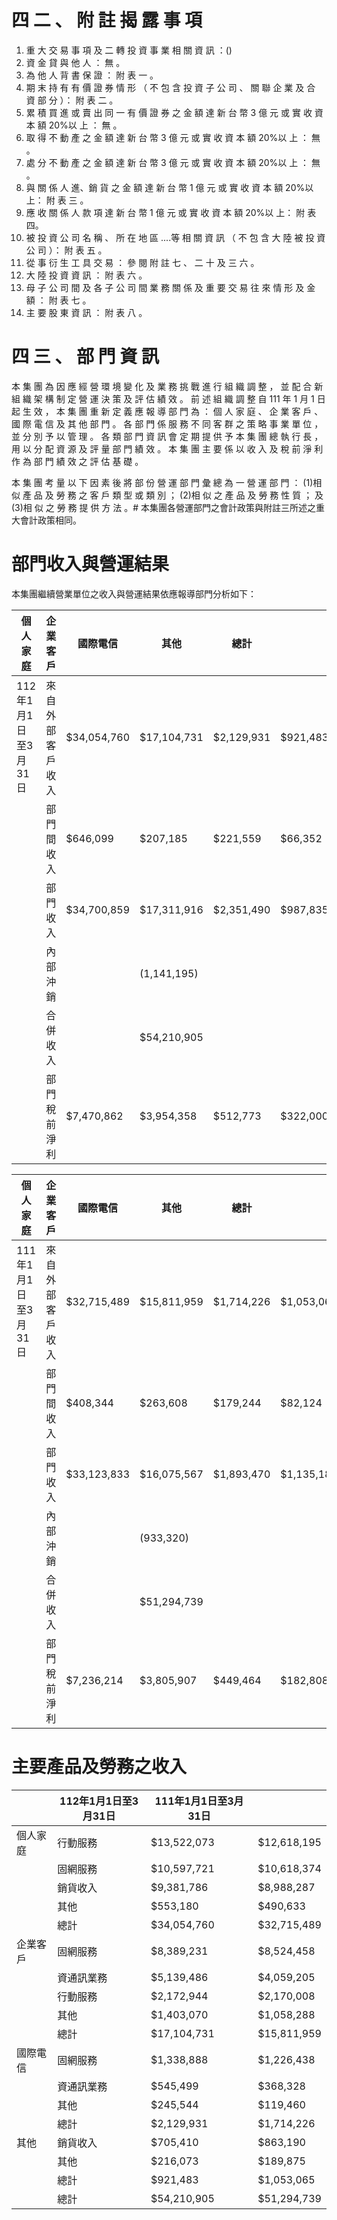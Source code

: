 # 四 二 、 附 註 揭 露 事 項

1. 重 大 交 易 事 項 及 二 轉 投 資 事 業 相 關 資 訊 ：()
1. 資 金 貸 與 他 人 ： 無 。
2. 為 他 人 背 書 保 證 ： 附 表 一 。
3. 期 末 持 有 有 價 證 券 情 形 （ 不 包 含 投 資 子 公 司 、 關 聯 企 業 及 合 資 部 分 ）： 附 表 二 。
4. 累 積 買 進 或 賣 出 同 一 有 價 證 券 之 金 額 達 新 台 幣 3 億 元 或 實 收 資 本 額 20%以 上 ： 無 。
5. 取 得 不 動 產 之 金 額 達 新 台 幣 3 億 元 或 實 收 資 本 額 20%以 上 ： 無 。
6. 處 分 不 動 產 之 金 額 達 新 台 幣 3 億 元 或 實 收 資 本 額 20%以 上 ： 無 。
7. 與 關 係 人 進、銷 貨 之 金 額 達 新 台 幣 1 億 元 或 實 收 資 本 額 20%以 上： 附 表 三 。
8. 應 收 關 係 人 款 項 達 新 台 幣 1 億 元 或 實 收 資 本 額 20%以 上： 附 表 四。
9. 被 投 資 公 司 名 稱 、 所 在 地 區 ....等 相 關 資 訊 （ 不 包 含 大 陸 被 投 資 公 司 ）： 附 表 五 。
10. 從 事 衍 生 工 具 交 易 ： 參 閱 附 註 七 、 二 十 及 三 六 。
2. 大 陸 投 資 資 訊 ： 附 表 六 。
3. 母 子 公 司 間 及 各 子 公 司 間 業 務 關 係 及 重 要 交 易 往 來 情 形 及 金 額 ： 附 表 七 。
4. 主 要 股 東 資 訊 ： 附 表 八 。

# 四 三 、 部 門 資 訊

本 集 團 為 因 應 經 營 環 境 變 化 及 業 務 挑 戰 進 行 組 織 調 整 ， 並 配 合 新 組 織 架 構 制 定 營 運 決 策 及 評 估 績 效 。 前 述 組 織 調 整 自 111 年 1 月 1 日 起 生 效 ， 本 集 團 重 新 定 義 應 報 導 部 門 為 ： 個 人 家 庭 、 企 業 客 戶 、 國 際 電 信 及 其 他 部 門 。 各 部 門 係 服 務 不 同 客 群 之 策 略 事 業 單 位 ， 並 分 別 予 以 管 理 。 各 類 部 門 資 訊 會 定 期 提 供 予 本 集 團 總 執 行 長 ， 用 以 分 配 資 源 及 評 量 部 門 績 效 。 本 集 團 主 要 係 以 收 入 及 稅 前 淨 利 作 為 部 門 績 效 之 評 估 基 礎 。

本 集 團 考 量 以 下 因 素 後 將 部 份 營 運 部 門 彙 總 為 一 營 運 部 門 ： (1)相 似 產 品 及 勞 務 之 客 戶 類 型 或 類 別 ； (2)相 似 之 產 品 及 勞 務 性 質 ； 及 (3)相 似 之 勞 務 提 供 方 法 。# 本集團各營運部門之會計政策與附註三所述之重大會計政策相同。

# 部門收入與營運結果

本集團繼續營業單位之收入與營運結果依應報導部門分析如下：

|個人家庭|企業客戶|國際電信|其他|總計| | |
|---|---|---|---|---|---|---|
|112年1月1日至3月31日|來自外部客戶收入|$34,054,760|$17,104,731|$2,129,931|$921,483|$54,210,905|
| |部門間收入|$646,099|$207,185|$221,559|$66,352|$1,141,195|
| |部門收入|$34,700,859|$17,311,916|$2,351,490|$987,835|$55,352,100|
| |內部沖銷| |(1,141,195)| | | |
| |合併收入| |$54,210,905| | | |
| |部門稅前淨利|$7,470,862|$3,954,358|$512,773|$322,000|$12,259,993|

|個人家庭|企業客戶|國際電信|其他|總計| | |
|---|---|---|---|---|---|---|
|111年1月1日至3月31日|來自外部客戶收入|$32,715,489|$15,811,959|$1,714,226|$1,053,065|$51,294,739|
| |部門間收入|$408,344|$263,608|$179,244|$82,124|$933,320|
| |部門收入|$33,123,833|$16,075,567|$1,893,470|$1,135,189|$52,228,059|
| |內部沖銷| |(933,320)| | | |
| |合併收入| |$51,294,739| | | |
| |部門稅前淨利|$7,236,214|$3,805,907|$449,464|$182,808|$11,674,393|

# 主要產品及勞務之收入

| |112年1月1日至3月31日|111年1月1日至3月31日| |
|---|---|---|---|
|個人家庭|行動服務|$13,522,073|$12,618,195|
| |固網服務|$10,597,721|$10,618,374|
| |銷貨收入|$9,381,786|$8,988,287|
| |其他|$553,180|$490,633|
| |總計|$34,054,760|$32,715,489|
|企業客戶|固網服務|$8,389,231|$8,524,458|
| |資通訊業務|$5,139,486|$4,059,205|
| |行動服務|$2,172,944|$2,170,008|
| |其他|$1,403,070|$1,058,288|
| |總計|$17,104,731|$15,811,959|
|國際電信|固網服務|$1,338,888|$1,226,438|
| |資通訊業務|$545,499|$368,328|
| |其他|$245,544|$119,460|
| |總計|$2,129,931|$1,714,226|
|其他|銷貨收入|$705,410|$863,190|
| |其他|$216,073|$189,875|
| |總計|$921,483|$1,053,065|
| |總計|$54,210,905|$51,294,739|